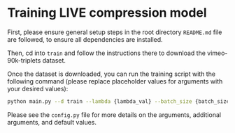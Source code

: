 # Training LIVE compression model

First, please ensure general setup steps in the root directory `README.md` file are followed, to ensure all dependencies are installed.

Then, cd into `train` and follow the instructions there to download the vimeo-90k-triplets dataset.

Once the dataset is downloaded, you can run the training script with the following command (please replace placeholder values for arguments with your desired values):

```bash
python main.py --d train --lambda {lambda_val} --batch_size {batch_size} --epochs {epochs} --lr {lr}
```

Please see the `config.py` file for more details on the arguments, additional arguments, and default values.